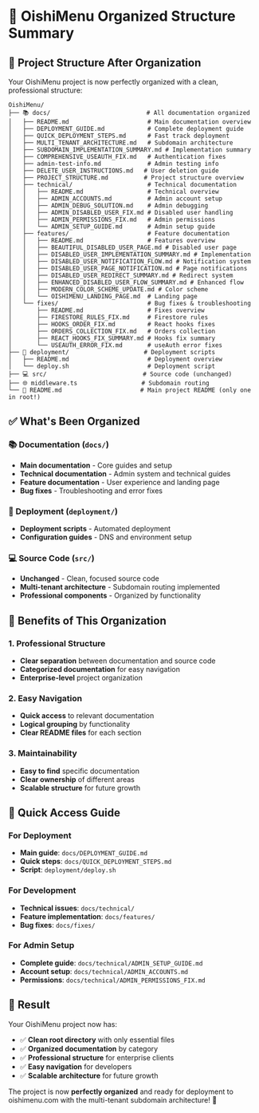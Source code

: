 # 📁 OishiMenu Organized Structure Summary

## 🎯 **Project Structure After Organization**

Your OishiMenu project is now perfectly organized with a clean, professional structure:

```
OishiMenu/
├── 📚 docs/                           # All documentation organized
│   ├── README.md                      # Main documentation overview
│   ├── DEPLOYMENT_GUIDE.md            # Complete deployment guide
│   ├── QUICK_DEPLOYMENT_STEPS.md      # Fast track deployment
│   ├── MULTI_TENANT_ARCHITECTURE.md   # Subdomain architecture
│   ├── SUBDOMAIN_IMPLEMENTATION_SUMMARY.md # Implementation summary
│   ├── COMPREHENSIVE_USEAUTH_FIX.md   # Authentication fixes
│   ├── admin-test-info.md             # Admin testing info
│   ├── DELETE_USER_INSTRUCTIONS.md   # User deletion guide
│   ├── PROJECT_STRUCTURE.md          # Project structure overview
│   ├── technical/                     # Technical documentation
│   │   ├── README.md                  # Technical overview
│   │   ├── ADMIN_ACCOUNTS.md          # Admin account setup
│   │   ├── ADMIN_DEBUG_SOLUTION.md    # Admin debugging
│   │   ├── ADMIN_DISABLED_USER_FIX.md # Disabled user handling
│   │   ├── ADMIN_PERMISSIONS_FIX.md   # Admin permissions
│   │   └── ADMIN_SETUP_GUIDE.md       # Admin setup guide
│   ├── features/                      # Feature documentation
│   │   ├── README.md                  # Features overview
│   │   ├── BEAUTIFUL_DISABLED_USER_PAGE.md # Disabled user page
│   │   ├── DISABLED_USER_IMPLEMENTATION_SUMMARY.md # Implementation
│   │   ├── DISABLED_USER_NOTIFICATION_FLOW.md # Notification system
│   │   ├── DISABLED_USER_PAGE_NOTIFICATION.md # Page notifications
│   │   ├── DISABLED_USER_REDIRECT_SUMMARY.md # Redirect system
│   │   ├── ENHANCED_DISABLED_USER_FLOW_SUMMARY.md # Enhanced flow
│   │   ├── MODERN_COLOR_SCHEME_UPDATE.md # Color scheme
│   │   └── OISHIMENU_LANDING_PAGE.md  # Landing page
│   └── fixes/                         # Bug fixes & troubleshooting
│       ├── README.md                  # Fixes overview
│       ├── FIRESTORE_RULES_FIX.md     # Firestore rules
│       ├── HOOKS_ORDER_FIX.md         # React hooks fixes
│       ├── ORDERS_COLLECTION_FIX.md   # Orders collection
│       ├── REACT_HOOKS_FIX_SUMMARY.md # Hooks fix summary
│       └── USEAUTH_ERROR_FIX.md       # useAuth error fixes
├── 🚀 deployment/                     # Deployment scripts
│   ├── README.md                      # Deployment overview
│   └── deploy.sh                      # Deployment script
├── 💻 src/                           # Source code (unchanged)
├── 🌐 middleware.ts                  # Subdomain routing
└── 📄 README.md                      # Main project README (only one in root!)
```

## ✅ **What's Been Organized**

### **📚 Documentation (`docs/`)**
- **Main documentation** - Core guides and setup
- **Technical documentation** - Admin system and technical guides
- **Feature documentation** - User experience and landing page
- **Bug fixes** - Troubleshooting and error fixes

### **🚀 Deployment (`deployment/`)**
- **Deployment scripts** - Automated deployment
- **Configuration guides** - DNS and environment setup

### **💻 Source Code (`src/`)**
- **Unchanged** - Clean, focused source code
- **Multi-tenant architecture** - Subdomain routing implemented
- **Professional components** - Organized by functionality

## 🎯 **Benefits of This Organization**

### **1. Professional Structure**
- **Clear separation** between documentation and source code
- **Categorized documentation** for easy navigation
- **Enterprise-level** project organization

### **2. Easy Navigation**
- **Quick access** to relevant documentation
- **Logical grouping** by functionality
- **Clear README files** for each section

### **3. Maintainability**
- **Easy to find** specific documentation
- **Clear ownership** of different areas
- **Scalable structure** for future growth

## 🚀 **Quick Access Guide**

### **For Deployment**
- **Main guide**: `docs/DEPLOYMENT_GUIDE.md`
- **Quick steps**: `docs/QUICK_DEPLOYMENT_STEPS.md`
- **Script**: `deployment/deploy.sh`

### **For Development**
- **Technical issues**: `docs/technical/`
- **Feature implementation**: `docs/features/`
- **Bug fixes**: `docs/fixes/`

### **For Admin Setup**
- **Complete guide**: `docs/technical/ADMIN_SETUP_GUIDE.md`
- **Account setup**: `docs/technical/ADMIN_ACCOUNTS.md`
- **Permissions**: `docs/technical/ADMIN_PERMISSIONS_FIX.md`

## 🎉 **Result**

Your OishiMenu project now has:
- ✅ **Clean root directory** with only essential files
- ✅ **Organized documentation** by category
- ✅ **Professional structure** for enterprise clients
- ✅ **Easy navigation** for developers
- ✅ **Scalable architecture** for future growth

The project is now **perfectly organized** and ready for deployment to oishimenu.com with the multi-tenant subdomain architecture! 🚀

